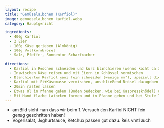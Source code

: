 ```yaml
---
layout: recipe
title: "Gemüselaibchen (Karfiol)"
image: gemueselaibchen_karfiol.webp
category: Hauptgericht

ingredients:
  - 400g Karfiol
  - 2 Eier
  - 100g Käse gerieben (Almkönig)
  - 100g Vollkornbrösel
  - Salz, Pfeffer, Sonnentor Scharfmacher

directions:
  - Karfiol in Röschen schneiden und kurz blanchieren (wenns kocht ca 3min)
  - Inzwischen Käse reiben und mit Eiern in Schüssel vermischen
  - Blanchierten Karfiol ganz fein schneiden (wenige mm³), speziell die Stücke vom Strunk müssen sehr fein sein, vorne zerfällt er sowieso
  - Karfiol mit Ei+Käsemasse vermischen, anschließend Brösel dazugeben und vermischen
  - 20min rasten lassen
  - Etwas Öl in Pfanne geben (Boden bedecken, wie bei Kaspressknödel) und erhitzen
  - Mit Hand flache Laibchen formen und in Pfanne geben und bei Stufe 7 beidseitig einige Minuten anbraten bis sie resch sind (Achtung - sollten flach sein damit sie beim Umdrehen nicht zerfallen)
---
```


- am Bild sieht man dass wir beim 1. Versuch den Karfiol NICHT fein genug geschnitten haben!
- Vogerlsalat, Joghurtsauce, Ketchup passen gut dazu. Reis vmtl auch 